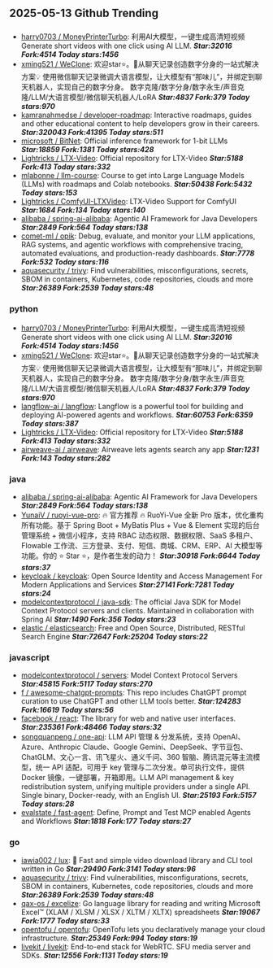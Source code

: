 ## 2025-05-13 Github Trending

### 
* [harry0703 / MoneyPrinterTurbo](https://github.com/harry0703/MoneyPrinterTurbo): 利用AI大模型，一键生成高清短视频 Generate short videos with one click using AI LLM. ***Star:32016 Fork:4514 Today stars:1456***
* [xming521 / WeClone](https://github.com/xming521/WeClone): 欢迎star⭐。🚀从聊天记录创造数字分身的一站式解决方案💡 使用微信聊天记录微调大语言模型，让大模型有“那味儿”，并绑定到聊天机器人，实现自己的数字分身。 数字克隆/数字分身/数字永生/声音克隆/LLM/大语言模型/微信聊天机器人/LoRA ***Star:4837 Fork:379 Today stars:970***
* [kamranahmedse / developer-roadmap](https://github.com/kamranahmedse/developer-roadmap): Interactive roadmaps, guides and other educational content to help developers grow in their careers. ***Star:320043 Fork:41395 Today stars:511***
* [microsoft / BitNet](https://github.com/microsoft/BitNet): Official inference framework for 1-bit LLMs ***Star:18859 Fork:1381 Today stars:428***
* [Lightricks / LTX-Video](https://github.com/Lightricks/LTX-Video): Official repository for LTX-Video ***Star:5188 Fork:413 Today stars:332***
* [mlabonne / llm-course](https://github.com/mlabonne/llm-course): Course to get into Large Language Models (LLMs) with roadmaps and Colab notebooks. ***Star:50438 Fork:5432 Today stars:153***
* [Lightricks / ComfyUI-LTXVideo](https://github.com/Lightricks/ComfyUI-LTXVideo): LTX-Video Support for ComfyUI ***Star:1684 Fork:134 Today stars:140***
* [alibaba / spring-ai-alibaba](https://github.com/alibaba/spring-ai-alibaba): Agentic AI Framework for Java Developers ***Star:2849 Fork:564 Today stars:138***
* [comet-ml / opik](https://github.com/comet-ml/opik): Debug, evaluate, and monitor your LLM applications, RAG systems, and agentic workflows with comprehensive tracing, automated evaluations, and production-ready dashboards. ***Star:7778 Fork:532 Today stars:116***
* [aquasecurity / trivy](https://github.com/aquasecurity/trivy): Find vulnerabilities, misconfigurations, secrets, SBOM in containers, Kubernetes, code repositories, clouds and more ***Star:26389 Fork:2539 Today stars:48***

### python
* [harry0703 / MoneyPrinterTurbo](https://github.com/harry0703/MoneyPrinterTurbo): 利用AI大模型，一键生成高清短视频 Generate short videos with one click using AI LLM. ***Star:32016 Fork:4514 Today stars:1456***
* [xming521 / WeClone](https://github.com/xming521/WeClone): 欢迎star⭐。🚀从聊天记录创造数字分身的一站式解决方案💡 使用微信聊天记录微调大语言模型，让大模型有“那味儿”，并绑定到聊天机器人，实现自己的数字分身。 数字克隆/数字分身/数字永生/声音克隆/LLM/大语言模型/微信聊天机器人/LoRA ***Star:4837 Fork:379 Today stars:970***
* [langflow-ai / langflow](https://github.com/langflow-ai/langflow): Langflow is a powerful tool for building and deploying AI-powered agents and workflows. ***Star:60753 Fork:6359 Today stars:387***
* [Lightricks / LTX-Video](https://github.com/Lightricks/LTX-Video): Official repository for LTX-Video ***Star:5188 Fork:413 Today stars:332***
* [airweave-ai / airweave](https://github.com/airweave-ai/airweave): Airweave lets agents search any app ***Star:1231 Fork:143 Today stars:282***

### java
* [alibaba / spring-ai-alibaba](https://github.com/alibaba/spring-ai-alibaba): Agentic AI Framework for Java Developers ***Star:2849 Fork:564 Today stars:138***
* [YunaiV / ruoyi-vue-pro](https://github.com/YunaiV/ruoyi-vue-pro): 🔥 官方推荐 🔥 RuoYi-Vue 全新 Pro 版本，优化重构所有功能。基于 Spring Boot + MyBatis Plus + Vue & Element 实现的后台管理系统 + 微信小程序，支持 RBAC 动态权限、数据权限、SaaS 多租户、Flowable 工作流、三方登录、支付、短信、商城、CRM、ERP、AI 大模型等功能。你的 ⭐️ Star ⭐️，是作者生发的动力！ ***Star:30918 Fork:6644 Today stars:37***
* [keycloak / keycloak](https://github.com/keycloak/keycloak): Open Source Identity and Access Management For Modern Applications and Services ***Star:27141 Fork:7281 Today stars:24***
* [modelcontextprotocol / java-sdk](https://github.com/modelcontextprotocol/java-sdk): The official Java SDK for Model Context Protocol servers and clients. Maintained in collaboration with Spring AI ***Star:1490 Fork:356 Today stars:23***
* [elastic / elasticsearch](https://github.com/elastic/elasticsearch): Free and Open Source, Distributed, RESTful Search Engine ***Star:72647 Fork:25204 Today stars:22***

### javascript
* [modelcontextprotocol / servers](https://github.com/modelcontextprotocol/servers): Model Context Protocol Servers ***Star:45815 Fork:5117 Today stars:270***
* [f / awesome-chatgpt-prompts](https://github.com/f/awesome-chatgpt-prompts): This repo includes ChatGPT prompt curation to use ChatGPT and other LLM tools better. ***Star:124283 Fork:16619 Today stars:56***
* [facebook / react](https://github.com/facebook/react): The library for web and native user interfaces. ***Star:235361 Fork:48466 Today stars:32***
* [songquanpeng / one-api](https://github.com/songquanpeng/one-api): LLM API 管理 & 分发系统，支持 OpenAI、Azure、Anthropic Claude、Google Gemini、DeepSeek、字节豆包、ChatGLM、文心一言、讯飞星火、通义千问、360 智脑、腾讯混元等主流模型，统一 API 适配，可用于 key 管理与二次分发。单可执行文件，提供 Docker 镜像，一键部署，开箱即用。LLM API management & key redistribution system, unifying multiple providers under a single API. Single binary, Docker-ready, with an English UI. ***Star:25193 Fork:5157 Today stars:28***
* [evalstate / fast-agent](https://github.com/evalstate/fast-agent): Define, Prompt and Test MCP enabled Agents and Workflows ***Star:1818 Fork:177 Today stars:27***

### go
* [iawia002 / lux](https://github.com/iawia002/lux): 👾 Fast and simple video download library and CLI tool written in Go ***Star:29490 Fork:3141 Today stars:96***
* [aquasecurity / trivy](https://github.com/aquasecurity/trivy): Find vulnerabilities, misconfigurations, secrets, SBOM in containers, Kubernetes, code repositories, clouds and more ***Star:26389 Fork:2539 Today stars:48***
* [qax-os / excelize](https://github.com/qax-os/excelize): Go language library for reading and writing Microsoft Excel™ (XLAM / XLSM / XLSX / XLTM / XLTX) spreadsheets ***Star:19067 Fork:1777 Today stars:33***
* [opentofu / opentofu](https://github.com/opentofu/opentofu): OpenTofu lets you declaratively manage your cloud infrastructure. ***Star:25349 Fork:994 Today stars:19***
* [livekit / livekit](https://github.com/livekit/livekit): End-to-end stack for WebRTC. SFU media server and SDKs. ***Star:12556 Fork:1131 Today stars:19***
